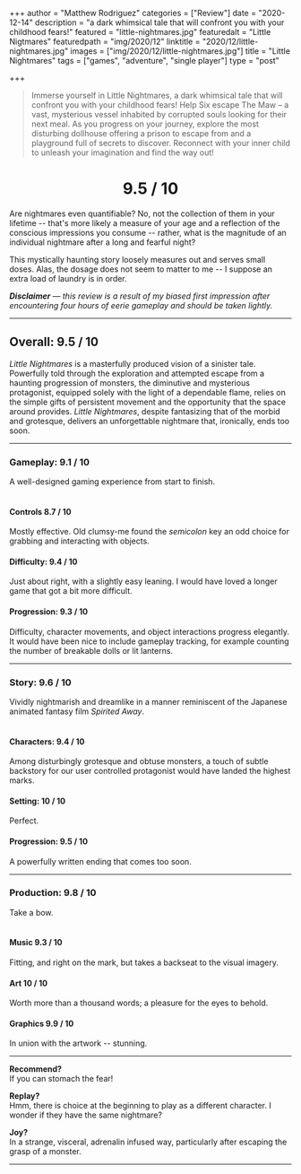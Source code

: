 +++
author = "Matthew Rodriguez"
categories = ["Review"]
date = "2020-12-14"
description = "a dark whimsical tale that will confront you with your childhood fears!"
featured = "little-nightmares.jpg"
featuredalt = "Little Nigtmares"
featuredpath = "img/2020/12"
linktitle = "2020/12/little-nightmares.jpg"
images = ["img/2020/12/little-nightmares.jpg"]
title = "Little Nightmares"
tags = ["games", "adventure", "single player"]
type = "post"

+++

> Immerse yourself in Little Nightmares, a dark whimsical tale that will confront you with your childhood fears! Help Six escape The Maw – a vast, mysterious vessel inhabited by corrupted souls looking for their next meal. As you progress on your journey, explore the most disturbing dollhouse offering a prison to escape from and a playground full of secrets to discover. Reconnect with your inner child to unleash your imagination and find the way out!

<h1 style="text-align: center">9.5 / 10</h1>

Are nightmares even quantifiable? No, not the collection of them in your lifetime -- that's more likely a measure of your age and a reflection of the conscious impressions you consume -- rather, what is the magnitude of an individual nightmare after a long and fearful night?

This mystically haunting story loosely measures out and serves small doses. Alas, the dosage does not seem to matter to me -- I suppose an extra load of laundry is in order.

*<b>Disclaimer</b> &mdash; this review is a result of my biased first impression after encountering four hours of eerie gameplay and should be taken lightly.*

***

## Overall: 9.5 / 10

*Little Nightmares* is a masterfully produced vision of a sinister tale. Powerfully told through the exploration and attempted escape from a haunting progression of monsters, the diminutive and mysterious protagonist, equipped solely with the light of a dependable flame, relies on the simple gifts of persistent movement and the opportunity that the space around provides. *Little Nightmares*, despite fantasizing that of the morbid and grotesque, delivers an unforgettable nightmare that, ironically, ends too soon.

***

### Gameplay: 9.1 / 10
A well-designed gaming experience from start to finish.
<br>
<br>

#### Controls 8.7 / 10
Mostly effective. Old clumsy-me found the *semicolon* key an odd choice for grabbing and interacting with objects.

#### Difficulty: 9.4 / 10
Just about right, with a slightly easy leaning. I would have loved a longer game that got a bit more difficult.

#### Progression: 9.3 / 10
Difficulty, character movements, and object interactions progress elegantly. It would have been nice to include gameplay tracking, for example counting the number of breakable dolls or lit lanterns.

***

### Story: 9.6 / 10
Vividly nightmarish and dreamlike in a manner reminiscent of the Japanese animated fantasy film *Spirited Away*.
<br>
<br>

#### Characters: 9.4 / 10
Among disturbingly grotesque and obtuse monsters, a touch of subtle backstory for our user controlled protagonist would have landed the highest marks.

#### Setting: 10 / 10
Perfect.

#### Progression: 9.5 / 10
A powerfully written ending that comes too soon.

***

### Production: 9.8 / 10
Take a bow.
<br>
<br>

#### Music 9.3 / 10
Fitting, and right on the mark, but takes a backseat to the visual imagery.

#### Art 10 / 10
Worth more than a thousand words; a pleasure for the eyes to behold.

#### Graphics 9.9 / 10
In union with the artwork -- stunning.

***

**Recommend?**  
If you can stomach the fear!  

**Replay?**  
Hmm, there is choice at the beginning to play as a different character. I wonder if they have the same nightmare?

**Joy?**  
In a strange, visceral, adrenalin infused way, particularly after escaping the grasp of a monster.

***
